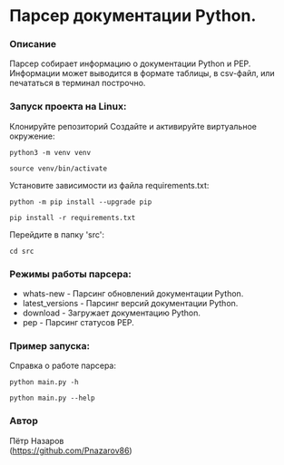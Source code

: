 # Парсер документации Python.

### Описание
Парсер собирает информацию о документации Python и PEP. Информации может выводится в формате таблицы, в csv-файл, или печататься в терминал построчно.

### Запуск проекта на Linux:
Клонируйте репозиторий
Создайте и активируйте виртуальное окружение:
```
python3 -m venv venv
```
```
source venv/bin/activate
```
Установите зависимости из файла requirements.txt:

```
python -m pip install --upgrade pip
```

```
pip install -r requirements.txt
```

Перейдите в папку 'src':
```
cd src
```

### Режимы работы парсера:
 - whats-new - Парсинг обновлений документации Python.
 - latest_versions - Парсинг версий документации Python.
 - download - Загружает документацию Python.
 - pep - Парсинг статусов PEP.

### Пример запуска:
Справка о работе парсера:
```
python main.py -h
```
```
python main.py --help
```


### Автор  
Пётр Назаров  
(https://github.com/Pnazarov86)